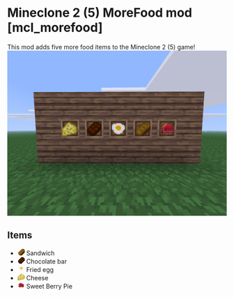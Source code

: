 # Mineclone 2 (5) MoreFood mod [mcl_morefood]
This mod adds five more food items to the Mineclone 2 (5) game!
![Screenshot](/screenshot.png)

## Items
* ![texture](textures/mcl_morefood_sandwich.png) Sandwich
* ![texture](textures/mcl_morefood_chocolate_bar.png) Chocolate bar
* ![texture](textures/mcl_morefood_fried_egg.png) Fried egg
* ![texture](textures/mcl_morefood_cheese.png) Cheese
* ![texture](textures/mcl_morefood_sweet_berry_pie.png) Sweet Berry Pie
